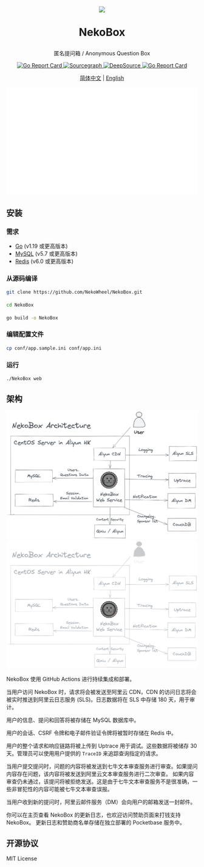 <h1 align="center">
<img src="https://box-user-assets.n3ko.cc/public/Neko.png" width=100px/>

NekoBox
</h1>

<p align="center">
匿名提问箱 / Anonymous Question Box
</p>
<p align="center">
<a href="https://goreportcard.com/badge/github.com/NekoWheel/NekoBox">
    <img src="https://github.com/NekoWheel/NekoBox/workflows/Go/badge.svg" alt="Go Report Card">
</a>
<a href="https://sourcegraph.com/github.com/NekoWheel/NekoBox">
    <img src="https://img.shields.io/badge/view%20on-Sourcegraph-brightgreen.svg?logo=sourcegraph" alt="Sourcegraph">
</a>
<a href="https://deepsource.io/gh/NekoWheel/NekoBox/?ref=repository-badge">
    <img src="https://deepsource.io/gh/NekoWheel/NekoBox.svg/?label=active+issues&token=7nuU5C-4QG3CP_5g9qFf3Bl9" alt="DeepSource">
</a>
<a href="https://goreportcard.com/report/github.com/NekoWheel/NekoBox">
    <img src="https://goreportcard.com/badge/github.com/NekoWheel/NekoBox" alt="Go Report Card">
<a>
</p>

<p align="center">
<a href="/README.zh-CN.md">简体中文</a> | <a href="/README.md">English</a>
</p>

![Screenshot](./dev/screenshot.svg)

## 安装

### 需求

* [Go](https://golang.org/dl/) (v1.19 或更高版本)
* [MySQL](https://www.mysql.com/downloads/) (v5.7 或更高版本)
* [Redis](https://redis.io/download/) (v6.0 或更高版本)

### 从源码编译

```bash
git clone https://github.com/NekoWheel/NekoBox.git

cd NekoBox

go build -o NekoBox
```

### 编辑配置文件

```bash
cp conf/app.sample.ini conf/app.ini
```

### 运行

```bash
./NekoBox web
```

## 架构

![Architecture](./dev/nekobox-arch-light.png#gh-light-mode-only)
![Architecture](./dev/nekobox-arch-dark.png#gh-dark-mode-only)

NekoBox 使用 GitHub Actions 进行持续集成和部署。

当用户访问 NekoBox 时，请求将会被发送至阿里云 CDN，CDN 的访问日志将会被实时推送到阿里云日志服务
(SLS)。日志数据将在 SLS 中存储 180 天，用于审计。

用户的信息、提问和回答将被存储在 MySQL 数据库中。

用户的会话、CSRF 令牌和电子邮件验证令牌将被暂时存储在 Redis 中。

用户的整个请求和响应链路将被上传到 Uptrace 用于调试。这些数据将被储存 30 天。管理员可以使用用户提供的 `TraceID`
来追踪查询指定的请求。

当用户提交提问时，问题的内容将被发送到七牛文本审查服务进行审查。如果提问内容存在问题，该内容将被发送到阿里云文本审查服务进行二次审查。
如果内容审查仍未通过，该提问将被拒绝发送。这是由于七牛文本审查服务不是很准确，一些非冒犯性的内容可能被七牛文本审查误报。

当用户收到新的提问时，阿里云邮件服务（DM）会向用户的邮箱发送一封邮件。

你可以在主页查看 NekoBox 的更新日志，也欢迎访问赞助页面来打钱支持 NekoBox。 更新日志和赞助商名单存储在独立部署的
Pocketbase 服务中。

## 开源协议

MIT License
